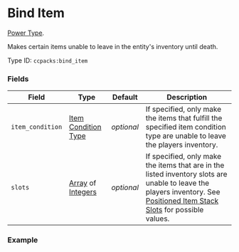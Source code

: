 # Bind Item

[Power Type](../power_types.md).

Makes certain items unable to leave in the entity's inventory until death.

Type ID: `ccpacks:bind_item`

### Fields

Field | Type | Default | Description
------|------|---------|------------
`item_condition` | [Item Condition Type](https://origins.readthedocs.io/en/latest/types/item_condition_types/) | _optional_ | If specified, only make the items that fulfill the specified item condition type are unable to leave the players inventory.
`slots` | [Array](../data_types/array.md) of [Integers](../data_types/integer.md) | _optional_ | If specified, only make the items that are in the listed inventory slots are unable to leave the players inventory. See [Positioned Item Stack Slots](https://origins.readthedocs.io/en/latest/misc/extras/positioned_item_stack_slots/) for possible values.

### Example